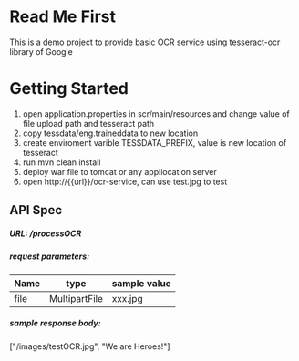 # Read Me First
This is a demo project to provide basic OCR service using tesseract-ocr library of Google

# Getting Started
1. open application.properties in scr/main/resources and change value of file upload path and tesseract path
2. copy tessdata/eng.traineddata to new location
3. create enviroment varible TESSDATA_PREFIX, value is new location of tesseract
4. run mvn clean install
5. deploy war file to tomcat or any appliocation server
6. open http://{{url}}/ocr-service, can use test.jpg to test

## API Spec

##### URL: /processOCR

##### request parameters:

| Name | type | sample value |
| ------ | ------ | ------ |
| file | MultipartFile | xxx.jpg |

##### sample response body:

["/images/testOCR.jpg", "We are Heroes!"]
